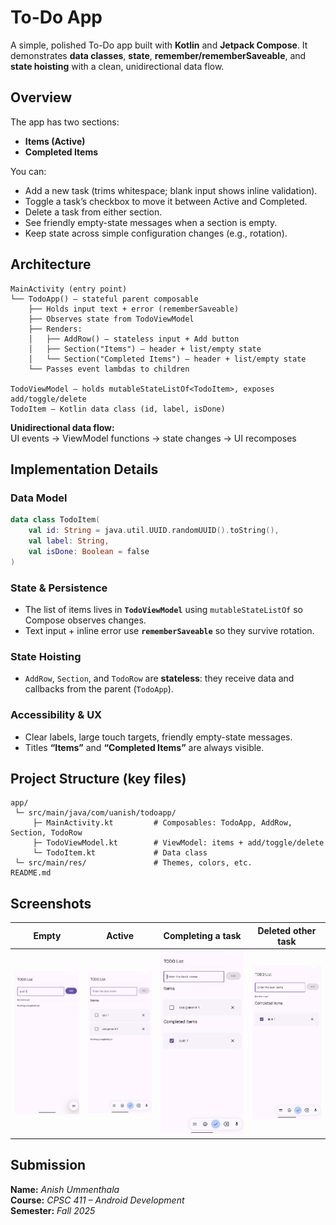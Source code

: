 # To-Do App

A simple, polished To-Do app built with **Kotlin** and **Jetpack Compose**. It demonstrates **data classes**, **state**, **remember/rememberSaveable**, and **state hoisting** with a clean, unidirectional data flow.

## Overview

The app has two sections:

- **Items (Active)**
- **Completed Items**

You can:
- Add a new task (trims whitespace; blank input shows inline validation).
- Toggle a task’s checkbox to move it between Active and Completed.
- Delete a task from either section.
- See friendly empty-state messages when a section is empty.
- Keep state across simple configuration changes (e.g., rotation).



## Architecture

```
MainActivity (entry point)
└── TodoApp() – stateful parent composable
    ├── Holds input text + error (rememberSaveable)
    ├── Observes state from TodoViewModel
    ├── Renders:
    │   ├── AddRow() – stateless input + Add button
    │   ├── Section("Items") – header + list/empty state
    │   └── Section("Completed Items") – header + list/empty state
    └── Passes event lambdas to children

TodoViewModel – holds mutableStateListOf<TodoItem>, exposes add/toggle/delete
TodoItem – Kotlin data class (id, label, isDone)
```

**Unidirectional data flow:**  
UI events → ViewModel functions → state changes → UI recomposes


## Implementation Details

### Data Model
```kotlin
data class TodoItem(
    val id: String = java.util.UUID.randomUUID().toString(),
    val label: String,
    val isDone: Boolean = false
)
```

### State & Persistence
- The list of items lives in **`TodoViewModel`** using `mutableStateListOf` so Compose observes changes.
- Text input + inline error use **`rememberSaveable`** so they survive rotation.

### State Hoisting
- `AddRow`, `Section`, and `TodoRow` are **stateless**: they receive data and callbacks from the parent (`TodoApp`).

### Accessibility & UX
- Clear labels, large touch targets, friendly empty-state messages.
- Titles **“Items”** and **“Completed Items”** are always visible.


## Project Structure (key files)

```
app/
 └─ src/main/java/com/uanish/todoapp/
     ├─ MainActivity.kt         # Composables: TodoApp, AddRow, Section, TodoRow
     ├─ TodoViewModel.kt        # ViewModel: items + add/toggle/delete
     └─ TodoItem.kt             # Data class
 └─ src/main/res/               # Themes, colors, etc.
README.md
```

## Screenshots

| Empty                           | Active                            | Completing a task                               | Deleted other task                            |
|---------------------------------|-----------------------------------|-------------------------------------------------|-----------------------------------------------|
| ![Empty](screenshots/empty.png) | ![Active](screenshots/active.png) | ![Completed One](screenshots/completed-one.png) | ![Deleted Task](screenshots/completed.png) |

## Submission

**Name:** _Anish Ummenthala_  
**Course:** _CPSC 411 – Android Development_  
**Semester:** _Fall 2025_  
